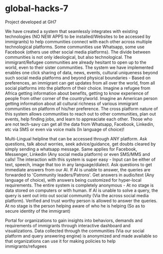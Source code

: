 # global-hacks-7
Project developed at GH7

We have created a system that seamlessly integrates with existing technologies (NO NEW APPS to be installed/Websites to be accessed by immigrants) to help communities connect with each other across multiple technological platforms. Some communities use Whatsapp, some use Facebook (others use other social media platforms). The divide between communities is not only ideological, but also technological. The immigrant/Refugee communities are already hesitant to open up to the world, even to their sister communities. The system we have implemented enables one click sharing of data, news, events, cultural uniqueness beyond such social media platforms and beyond physical boundaries -
Based on preferences, an immigrant can get updates from all over the world, from all social platforms into the platform of their choice. Imagine a refugee from Africa getting information about benefits, getting to know experience of people from other corner of the country/world. Imagine an American person getting information about all cultural richness of various immigrant communities on platform of his/her preference. The cross platform nature of this system allows communities to reach out to other communities, plan out events, help finding jobs, and learn to appreaciate each other. Those who are not tech-savy can get all the data from Whatsapp, Facebook, Linkedin, etc via SMS or even via voice mails (In language of choice)!

Multi-Lingual helpline that can be accessed through ANY platform. Ask questions, talk about worries, seek advice/guidance, get doubts cleared by simply sending a whatsapp message. Same applies for Facebook, Messenger, Linkedin (Any social media platform) or even SMS/MMS and calls! The interaction with this system is super easy - Input can be either of text, speech, image that too in any language/dialect. Ask questions to get immediate answers from our AI. If AI is unable to answer, the queries are forwarded to 'Community leaders/Patrons'. Get answers in audio/text (Any language of choice), with answers being customized for hyper-local requirements. The entire system is completely anonymous - At no stage is data stored on computers or with human. If AI is unable to solve a query, the query is sent out into out social community (Via the across social media platform). Verified and trust worthy person is allowed to answer the queries. At no stage is the person helping aware of who he is helping (So as to secure identity of the immigrant)

Portal for organizations to gain insights into behaviors, demands and requirements of immigrants through interactive dashboard and visualizations. Data collected through the communities (Via our social platform and query answering engine) is anonymized and made available so that organizations can use it for making policies to help immigrants/refugees

